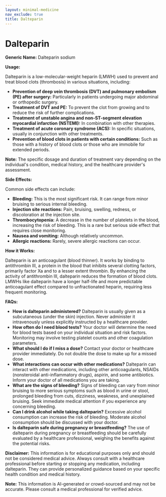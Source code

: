 ```yaml
---
layout: minimal-medicine
nav_exclude: true
title: Dalteparin
---
```


# Dalteparin

**Generic Name:** Dalteparin sodium

**Usage:**

Dalteparin is a low-molecular-weight heparin (LMWH) used to prevent and treat blood clots (thrombosis) in various situations, including:

* **Prevention of deep vein thrombosis (DVT) and pulmonary embolism (PE) after surgery:** Particularly in patients undergoing major abdominal or orthopedic surgery.
* **Treatment of DVT and PE:**  To prevent the clot from growing and to reduce the risk of further complications.
* **Treatment of unstable angina and non-ST-segment elevation myocardial infarction (NSTEMI):**  In combination with other therapies.
* **Treatment of acute coronary syndrome (ACS):**  In specific situations, usually in conjunction with other treatments.
* **Prevention of blood clots in patients with certain conditions:** Such as those with a history of blood clots or those who are immobile for extended periods.

**Note:** The specific dosage and duration of treatment vary depending on the individual's condition, medical history, and the healthcare provider's assessment.

**Side Effects:**

Common side effects can include:

* **Bleeding:** This is the most significant risk.  It can range from minor bruising to serious internal bleeding.
* **Injection site reactions:** Pain, bruising, swelling, redness, or discoloration at the injection site.
* **Thrombocytopenia:** A decrease in the number of platelets in the blood, increasing the risk of bleeding. This is a rare but serious side effect that requires close monitoring.
* **Nausea and vomiting:** Although relatively uncommon.
* **Allergic reactions:**  Rarely, severe allergic reactions can occur.

**How it Works:**

Dalteparin is an anticoagulant (blood thinner). It works by binding to antithrombin III, a protein in the blood that inhibits several clotting factors, primarily factor Xa and to a lesser extent thrombin.  By enhancing the activity of antithrombin III, dalteparin reduces the formation of blood clots.  LMWHs like dalteparin have a longer half-life and more predictable anticoagulant effect compared to unfractionated heparin, requiring less frequent monitoring.


**FAQs:**

* **How is dalteparin administered?** Dalteparin is usually given as a subcutaneous (under the skin) injection.  Never administer it intravenously unless explicitly instructed by a healthcare provider.
* **How often do I need blood tests?** Your doctor will determine the need for blood tests based on your individual situation and risk factors.  Monitoring may involve testing platelet counts and other coagulation parameters.
* **What should I do if I miss a dose?**  Contact your doctor or healthcare provider immediately. Do not double the dose to make up for a missed dose.
* **What interactions can occur with other medications?** Dalteparin can interact with other medications, including other anticoagulants, NSAIDs (nonsteroidal anti-inflammatory drugs), aspirin, and some antibiotics.  Inform your doctor of all medications you are taking.
* **What are the signs of bleeding?** Signs of bleeding can vary from minor bruising to more serious symptoms such as blood in urine or stool, prolonged bleeding from cuts, dizziness, weakness, and unexplained bruising.  Seek immediate medical attention if you experience any concerning bleeding.
* **Can I drink alcohol while taking dalteparin?** Excessive alcohol consumption can increase the risk of bleeding.  Moderate alcohol consumption should be discussed with your doctor.
* **Is dalteparin safe during pregnancy or breastfeeding?**  The use of dalteparin during pregnancy or breastfeeding should be carefully evaluated by a healthcare professional, weighing the benefits against the potential risks.


**Disclaimer:** This information is for educational purposes only and should not be considered medical advice.  Always consult with a healthcare professional before starting or stopping any medication, including dalteparin.  They can provide personalized guidance based on your specific health condition and medical history.


**Note:** This information is AI-generated or crowd-sourced and may not be accurate. Please consult a medical professional for verified advice.